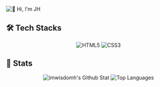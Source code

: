 <!---
- 👋 Hi, I’m @imwisdomh
- 👀 I’m interested in ...
- 🌱 I’m currently learning ...
- 💞️ I’m looking to collaborate on ...
- 📫 How to reach me ...

imwisdomh/imwisdomh is a ✨ special ✨ repository because its `README.md` (this file) appears on your GitHub profile.
You can click the Preview link to take a look at your changes.
--->

![👋 Hi, I'm JH](https://capsule-render.vercel.app/api?type=waving&color=auto&height=180&text=👋%20Hi,%20I'm%20JH&animation=&fontColor=000000&fontSize=60)

## 🛠️ Tech Stacks
<div align="center">

![HTML5](https://img.shields.io/badge/html5-%23E34F26.svg?style=for-the-badge&logo=html5&logoColor=white)
![CSS3](https://img.shields.io/badge/css3-%231572B6.svg?style=for-the-badge&logo=css3&logoColor=white)

</div>

## 🏅 Stats
<div align="center">
  
![imwisdomh's Github Stat](https://github-readme-stats.vercel.app/api?username=imwisdomh&custom_title=imwisdomh's%20Github%20Stat&bg_color=180,000000,&title_color=000000&text_color=000000)
![Top Languages](https://github-readme-stats.vercel.app/api/top-langs/?username=imwisdomh&layout=compact&bg_color=180,000000,&title_color=000000&text_color=000000)

</div>
